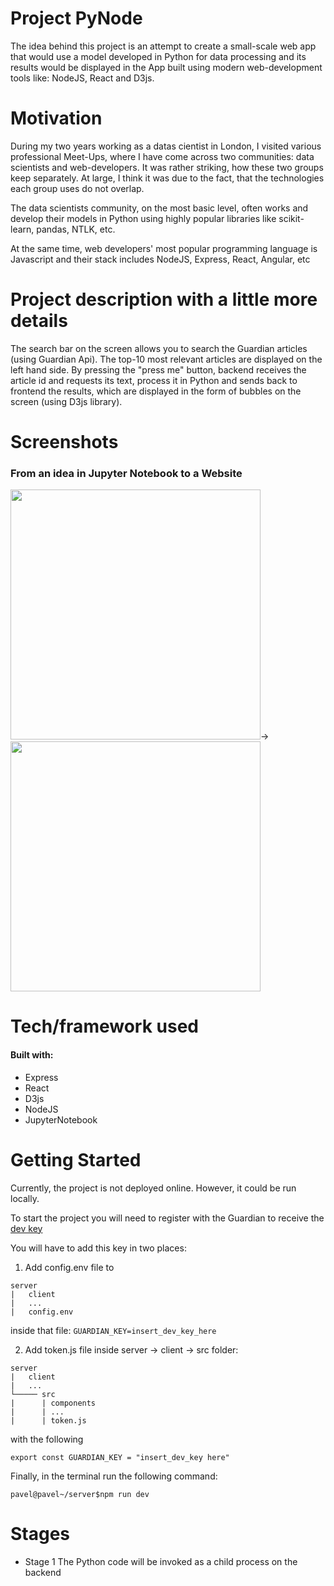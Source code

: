 # Project PyNode

The idea behind this project is an attempt to create a small-scale web app that
would use a model developed in Python for data processing and its results would
be displayed in the App built using modern web-development tools like: NodeJS,
React and D3js.

# Motivation

During my two years working as a datas cientist in London, I visited various
professional Meet-Ups, where I have come across two communities: data scientists
and web-developers. It was rather striking, how these two groups keep
separately. At large, I think it was due to the fact, that the technologies each
group uses do not overlap.

The data scientists community, on the most basic level, often works and develop
their models in Python using highly popular libraries like scikit-learn, pandas,
NTLK, etc.

At the same time, web developers' most popular programming language is
Javascript and their stack includes NodeJS, Express, React, Angular, etc

# Project description with a little more details

The search bar on the screen allows you to search the Guardian articles (using
Guardian Api). The top-10 most relevant articles are displayed on the left hand
side. By pressing the "press me" button, backend receives the article id and
requests its text, process it in Python and sends back to frontend the results,
which are displayed in the form of bubbles on the screen (using D3js library).

# Screenshots

### From an idea in Jupyter Notebook to a Website

<img src="https://downloader.disk.yandex.ru/preview/fcfefb83d0e302cd4dd5cf292f22689a97fbb6ca8199b5ce03c395c9adc6388e/5ae73597/0acWjf_Znov2i6P-XTV3TGXvE7Z008TNsSS6mxtYEE7KnoxA5IHrcgG-BpC3drJZHBBDoLn4hnNEWD1YQWQbmg%3D%3D?uid=0&filename=JupyterNotebook.png&disposition=inline&hash=&limit=0&content_type=image%2Fpng&tknv=v2&size=2048x2048" width="400" />&rightarrow;<img src="https://downloader.disk.yandex.ru/preview/196ea980a957e8af0f5221a3bca0a7756a6aa7e717f5719857d6174ed9966d19/5ae7330e/0acWjf_Znov2i6P-XTV3TC8To2DcxatHLlaqO62dwi2XKStVeBfSuj0AkO7Sd9fFjlusxDFjUzGwg5ALC-zk9w%3D%3D?uid=0&filename=chromeDisplay.png&disposition=inline&hash=&limit=0&content_type=image%2Fpng&tknv=v2&size=2048x2048" width="400"/>

# Tech/framework used

#### Built with:

* Express
* React
* D3js
* NodeJS
* JupyterNotebook

# Getting Started

Currently, the project is not deployed online. However, it could be run locally.

To start the project you will need to register with the Guardian to receive the
[dev key](https://bonobo.capi.gutools.co.uk/register/developer)

You will have to add this key in two places:

1. Add config.env file to

```
server
|   client
|   ...
|   config.env
```

inside that file: `GUARDIAN_KEY=insert_dev_key_here`

2. Add token.js file inside server -> client -> src folder:

```
server
|   client
|   ...
└───── src
|      | components
|      | ...
|      | token.js
```

with the following

`export const GUARDIAN_KEY = "insert_dev_key here"`

Finally, in the terminal run the following command:

```shell
pavel@pavel~/server$npm run dev
```

# Stages

* Stage 1 The Python code will be invoked as a child process on the backend
